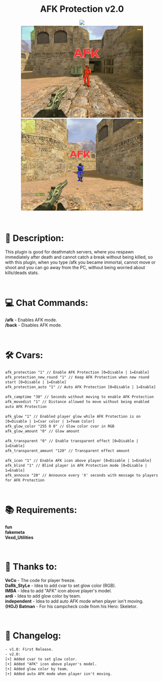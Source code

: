 <h1 align="center">AFK Protection v2.0</h1>

<p align="center">
<img src="https://raw.githubusercontent.com/kpuc313/AMXX-AFK_Protection/main/preview/logo2.png">
<br />
<img src="https://github.com/kpuc313/AMXX-AFK_Protection/blob/main/preview/preview_01.png" width="400px"><img src="https://github.com/kpuc313/AMXX-AFK_Protection/blob/main/preview/preview_02.png" width="400px">
</p>

<br />

# :page_facing_up: Description:
This plugin is good for deathmatch servers, where you respawn immediately after death and cannot catch a break without being killed, so with this plugin, when you type /afk you became immortal, cannot move or shoot and you can go away from the PC, without being worried about kills/deads stats. 

<br />

# :computer: Chat Commands:
**/afk** - Enables AFK mode.<br />
**/back** - Disables AFK mode.

<br />

# :hammer_and_wrench: Cvars:
```
afk_protection "1" // Enable AFK Protection [0=Disable | 1=Enable]
afk_protection_new_round "1" // Keep AFK Protection when new round start [0=Disable | 1=Enable]
afk_protection_auto "1" // Auto AFK Protection [0=Disable | 1=Enable]

afk_camptime "30" // Seconds without moving to enable AFK Protection
afk_movedist "1" // Distance allowed to move without being enabled auto AFK Protection
	
afk_glow "1" // Enabled player glow while AFK Protection is on [0=Disable | 1=Cvar color | 1=Team Color]
afk_glow_color "255 0 0" // Glow color cvar in RGB
afk_glow_amount "0" // Glow amount
	
afk_transparent "0" // Enable transparent effect [0=Disable | 1=Enable]
afk_transparent_amount "120" // Transparent effect amount
	
afk_icon "1" // Enable AFK icon above player [0=Disable | 1=Enable]
afk_blind "1" // Blind player in AFK Protection mode [0=Disable | 1=Enable]
afk_annouce "20" // Announce every 'X' seconds with message to players for AFK Protection
```

<br />

# :books: Requirements:
**fun**<br />
**fakemeta**<br />
**Vexd_Utilities**

<br />

# :handshake: Thanks to:

**VeCo** - The code for player freeze.<br />
**DaRk_StyLe** - Idea to add cvar to set glow color (RGB).<br />
**IMBA** - Idea to add "AFK" icon above player's model.<br />
**ardi** - Idea to add glow color by team.<br />
**independent** - Idea to add auto AFK mode when player isn't moving.<br />
**{HOJ} Batman** - For his campcheck code from his Hero: Skeletor.

<br />

# :scroll: Changelog:
    - v1.0: First Release.
    - v2.0:
    [+] Added cvar to set glow color.
    [+] Added "AFK" icon above player's model.
    [+] Added glow color by team.
    [+] Added auto AFK mode when player isn't moving.
